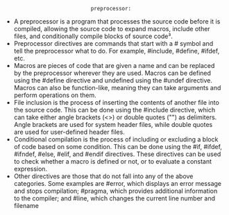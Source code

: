                                 preprocessor:

- A preprocessor is a program that processes the source code before it is compiled, allowing the source code to expand macros, include other files, and conditionally compile blocks of source code³.
- Preprocessor directives are commands that start with a # symbol and tell the preprocessor what to do. For example, #include, #define, #ifdef, etc.
- Macros are pieces of code that are given a name and can be replaced by the preprocessor wherever they are used. Macros can be defined using the #define directive and undefined using the #undef directive. Macros can also be function-like, meaning they can take arguments and perform operations on them.
- File inclusion is the process of inserting the contents of another file into the source code. This can be done using the #include directive, which can take either angle brackets (<>) or double quotes ("") as delimiters. Angle brackets are used for system header files, while double quotes are used for user-defined header files.
- Conditional compilation is the process of including or excluding a block of code based on some condition. This can be done using the #if, #ifdef, #ifndef, #else, #elif, and #endif directives. These directives can be used to check whether a macro is defined or not, or to evaluate a constant expression.
- Other directives are those that do not fall into any of the above categories. Some examples are #error, which displays an error message and stops compilation; #pragma, which provides additional information to the compiler; and #line, which changes the current line number and filename
